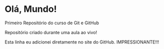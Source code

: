 # Olá, Mundo!
 Primeiro Repositório do curso de Git e GitHub

 Repositório criado durante uma aula ao vivo!
 
 Esta linha eu adicionei diretamente no site do GitHub. IMPRESSIONANTE!!!
